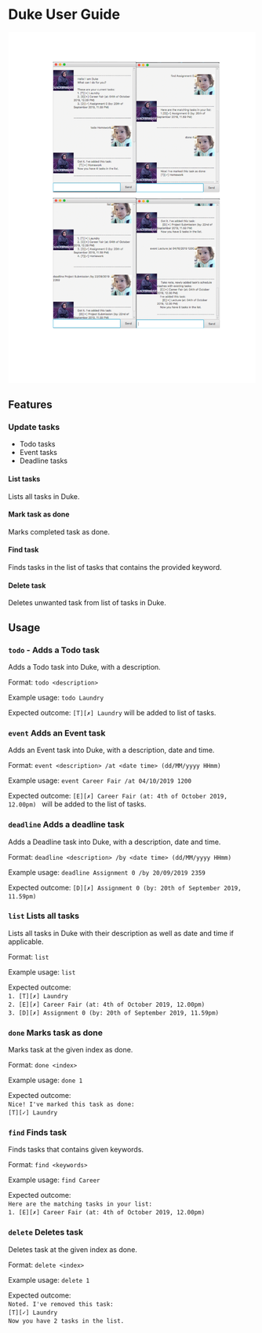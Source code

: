 # Duke User Guide
![Ui image](Ui.png)
## Features 

### Update tasks 
* Todo tasks
* Event tasks
* Deadline tasks

#### List tasks
Lists all tasks in Duke.

#### Mark task as done
Marks completed task as done.

#### Find task
Finds tasks in the list of tasks that contains the provided keyword.

#### Delete task
Deletes unwanted task from list of tasks in Duke.

#### 
## Usage

### `todo` - Adds a Todo task

Adds a Todo task into Duke, with a description.

Format: `todo <description>`

Example usage: `todo Laundry`

Expected outcome: `[T][✗] Laundry` will be added to list of tasks.

### `event` Adds an Event task

Adds an Event task into Duke, with a description, date and time.

Format: `event <description> /at <date time> (dd/MM/yyyy HHmm)`

Example usage: `event Career Fair /at 04/10/2019 1200`

Expected outcome: 
`[E][✗] Career Fair (at: 4th of October 2019, 12.00pm) ` will be added to the list of tasks.

### `deadline` Adds a deadline task
Adds a Deadline task into Duke, with a description, date and time.

Format: `deadline <description> /by <date time> (dd/MM/yyyy HHmm)`

Example usage: `deadline Assignment 0 /by 20/09/2019 2359`

Expected outcome: `[D][✗] Assignment 0 (by: 20th of September 2019, 11.59pm)`

### `list` Lists all tasks
Lists all tasks in Duke with their description as well as date and time if applicable.

Format: `list`

Example usage: `list`

Expected outcome:<br/>
`1. [T][✗] Laundry` <br/>
`2. [E][✗] Career Fair (at: 4th of October 2019, 12.00pm)` <br/>
`3. [D][✗] Assignment 0 (by: 20th of September 2019, 11.59pm)`

### `done` Marks task as done
Marks task at the given index as done.

Format: `done <index>`

Example usage: `done 1`

Expected outcome: <br/>
`Nice! I've marked this task as done:` <br>
`[T][✓] Laundry`

### `find` Finds task
Finds tasks that contains given keywords.

Format: `find <keywords>`

Example usage: `find Career`

Expected outcome:<br/>
`Here are the matching tasks in your list:` <br/>
`1. [E][✗] Career Fair (at: 4th of October 2019, 12.00pm)` <br/>

### `delete` Deletes task
Deletes task at the given index as done.

Format: `delete <index>`

Example usage: `delete 1` <br/>

Expected outcome:<br/>
`Noted. I've removed this task:`<br/>
`[T][✓] Laundry`<br/>
`Now you have 2 tasks in the list.`
